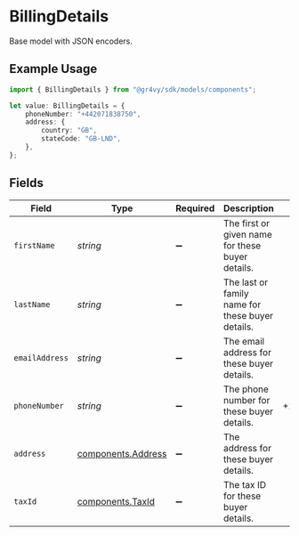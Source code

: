 # BillingDetails

Base model with JSON encoders.

## Example Usage

```typescript
import { BillingDetails } from "@gr4vy/sdk/models/components";

let value: BillingDetails = {
    phoneNumber: "+442071838750",
    address: {
        country: "GB",
        stateCode: "GB-LND",
    },
};
```

## Fields

| Field                                                    | Type                                                     | Required                                                 | Description                                              | Example                                                  |
| -------------------------------------------------------- | -------------------------------------------------------- | -------------------------------------------------------- | -------------------------------------------------------- | -------------------------------------------------------- |
| `firstName`                                              | *string*                                                 | :heavy_minus_sign:                                       | The first or given name for these buyer details.         |                                                          |
| `lastName`                                               | *string*                                                 | :heavy_minus_sign:                                       | The last or family name for these buyer details.         |                                                          |
| `emailAddress`                                           | *string*                                                 | :heavy_minus_sign:                                       | The email address for these buyer details.               |                                                          |
| `phoneNumber`                                            | *string*                                                 | :heavy_minus_sign:                                       | The phone number for these buyer details.                | +14155552671                                             |
| `address`                                                | [components.Address](../../models/components/address.md) | :heavy_minus_sign:                                       | The address for these buyer details.                     |                                                          |
| `taxId`                                                  | [components.TaxId](../../models/components/taxid.md)     | :heavy_minus_sign:                                       | The tax ID for these buyer details.                      |                                                          |